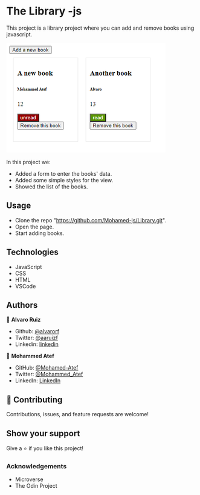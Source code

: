 # The Library -js

This project is a library project where you can add and remove books using javascript.

![screenshot](./screenshot.png)

In this project we:

- Added a form to enter the books' data.
- Added some simple styles for the view.
- Showed the list of the books.

## Usage

- Clone the repo "https://github.com/Mohamed-js/Library.git".
- Open the page.
- Start adding books.


## Technologies

- JavaScript
- CSS
- HTML
- VSCode

## Authors

👤 **Alvaro Ruiz**

- Github: [@alvarorf](https://github.com/alvarorf)
- Twitter: [@aaruizf](https://twitter.com/aaruizf)
- Linkedin: [linkedin](https://www.linkedin.com/in/alvaro-r-22810915a/)

👤 **Mohammed Atef**

- GitHub: [@Mohamed-Atef](https://github.com/Mohamed-js)
- Twitter: [@Mohammed_Atef](https://twitter.com/Demovejetta)
- LinkedIn: [LinkedIn](https://www.linkedin.com/in/mohamed-js/)


## 🤝 Contributing

Contributions, issues, and feature requests are welcome!


## Show your support

Give a ⭐️ if you like this project!

### Acknowledgements

- Microverse
- The Odin Project
